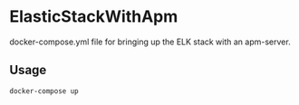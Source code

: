 # ElasticStackWithApm

docker-compose.yml file for bringing up the ELK stack with an apm-server.

## Usage
`docker-compose up`